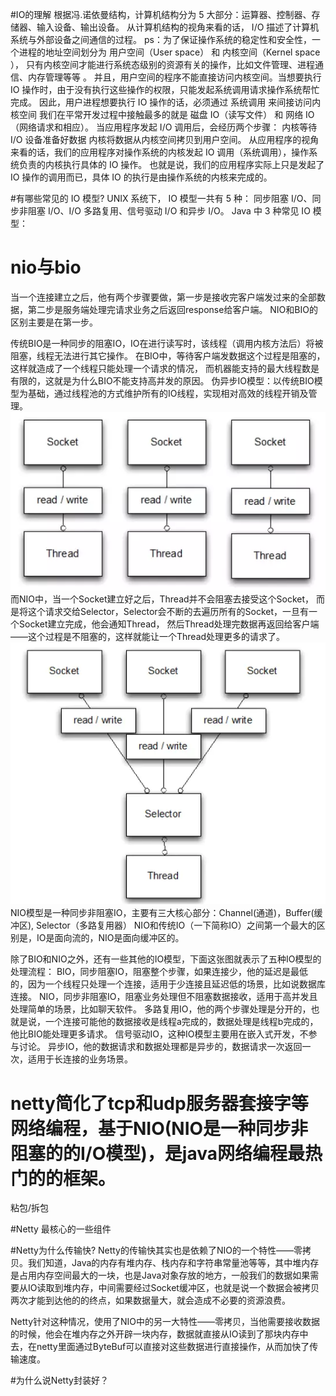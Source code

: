 #IO的理解
根据冯.诺依曼结构，计算机结构分为 5 大部分：运算器、控制器、存储器、输入设备、输出设备。
从计算机结构的视角来看的话， I/O 描述了计算机系统与外部设备之间通信的过程。
ps：为了保证操作系统的稳定性和安全性，一个进程的地址空间划分为 用户空间（User space） 和 内核空间（Kernel space ），
只有内核空间才能进行系统态级别的资源有关的操作，比如文件管理、进程通信、内存管理等等 。
并且，用户空间的程序不能直接访问内核空间。当想要执行 IO 操作时，由于没有执行这些操作的权限，只能发起系统调用请求操作系统帮忙完成。
因此，用户进程想要执行 IO 操作的话，必须通过 系统调用 来间接访问内核空间
我们在平常开发过程中接触最多的就是 磁盘 IO（读写文件） 和 网络 IO（网络请求和相应）。
当应用程序发起 I/O 调用后，会经历两个步骤：
内核等待 I/O 设备准备好数据
内核将数据从内核空间拷贝到用户空间。
从应用程序的视角来看的话，我们的应用程序对操作系统的内核发起 IO 调用（系统调用），操作系统负责的内核执行具体的 IO 操作。
也就是说，我们的应用程序实际上只是发起了 IO 操作的调用而已，具体 IO 的执行是由操作系统的内核来完成的。

#有哪些常见的 IO 模型?
UNIX 系统下， IO 模型一共有 5 种： 同步阻塞 I/O、同步非阻塞 I/O、I/O 多路复用、信号驱动 I/O 和异步 I/O。
Java 中 3 种常见 IO 模型：

# nio与bio
当一个连接建立之后，他有两个步骤要做，第一步是接收完客户端发过来的全部数据，第二步是服务端处理完请求业务之后返回response给客户端。
NIO和BIO的区别主要是在第一步。

传统BIO是一种同步的阻塞IO，IO在进行读写时，该线程（调用内核方法后）将被阻塞，线程无法进行其它操作。
在BIO中，等待客户端发数据这个过程是阻塞的，这样就造成了一个线程只能处理一个请求的情况，
而机器能支持的最大线程数是有限的，这就是为什么BIO不能支持高并发的原因。
伪异步IO模型：以传统BIO模型为基础，通过线程池的方式维护所有的IO线程，实现相对高效的线程开销及管理。
![image](https://github.com/syllable2009/myserver/blob/master/screenShots/bio.png)
而NIO中，当一个Socket建立好之后，Thread并不会阻塞去接受这个Socket，
而是将这个请求交给Selector，Selector会不断的去遍历所有的Socket，一旦有一个Socket建立完成，他会通知Thread，
然后Thread处理完数据再返回给客户端——这个过程是不阻塞的，这样就能让一个Thread处理更多的请求了。
![image](https://github.com/syllable2009/myserver/blob/master/screenShots/nio.png)
NIO模型是一种同步非阻塞IO，主要有三大核心部分：Channel(通道)，Buffer(缓冲区), Selector（多路复用器）
NIO和传统IO（一下简称IO）之间第一个最大的区别是，IO是面向流的，NIO是面向缓冲区的。

除了BIO和NIO之外，还有一些其他的IO模型，下面这张图就表示了五种IO模型的处理流程：
BIO，同步阻塞IO，阻塞整个步骤，如果连接少，他的延迟是最低的，因为一个线程只处理一个连接，适用于少连接且延迟低的场景，比如说数据库连接。
NIO，同步非阻塞IO，阻塞业务处理但不阻塞数据接收，适用于高并发且处理简单的场景，比如聊天软件。
多路复用IO，他的两个步骤处理是分开的，也就是说，一个连接可能他的数据接收是线程a完成的，数据处理是线程b完成的，他比BIO能处理更多请求。
信号驱动IO，这种IO模型主要用在嵌入式开发，不参与讨论。
异步IO，他的数据请求和数据处理都是异步的，数据请求一次返回一次，适用于长连接的业务场景。

# netty简化了tcp和udp服务器套接字等网络编程，基于NIO(NIO是一种同步非阻塞的的I/O模型)，是java网络编程最热门的的框架。
粘包/拆包

#Netty 最核心的一些组件


#Netty为什么传输快?
Netty的传输快其实也是依赖了NIO的一个特性——零拷贝。我们知道，Java的内存有堆内存、栈内存和字符串常量池等等，其中堆内存是占用内存空间最大的一块，也是Java对象存放的地方，一般我们的数据如果需要从IO读取到堆内存，中间需要经过Socket缓冲区，也就是说一个数据会被拷贝两次才能到达他的的终点，如果数据量大，就会造成不必要的资源浪费。

Netty针对这种情况，使用了NIO中的另一大特性——零拷贝，当他需要接收数据的时候，他会在堆内存之外开辟一块内存，数据就直接从IO读到了那块内存中去，在netty里面通过ByteBuf可以直接对这些数据进行直接操作，从而加快了传输速度。

#为什么说Netty封装好？

